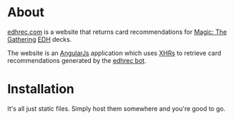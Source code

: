 About
===========

[edhrec.com](http://edhrec.com) is a website that returns card recommendations for [Magic: The Gathering](http://magic.wizards.com/) [EDH](http://archive.wizards.com/Magic/tcg/article.aspx?x=magic/rules/edh) decks.

The website is an [AngularJs](http://angularjs.org) application which uses [XHRs](https://developer.mozilla.org/en-US/docs/Web/API/XMLHttpRequest) to retrieve card recommendations generated by the [edhrec bot](https://github.com/donaldpminer/edhrec).

Installation
===========

It's all just static files. Simply host them somewhere and you're good to go.
